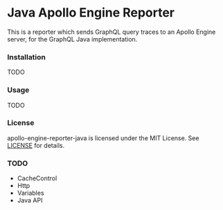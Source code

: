 # Java Apollo Engine Reporter

This is a reporter which sends GraphQL query traces to an Apollo Engine server, for the GraphQL Java
implementation.

### Installation

TODO

### Usage

TODO

### License

apollo-engine-reporter-java is licensed under the MIT License. See [LICENSE](./LICENSE) for details.

### TODO

- CacheControl
- Http
- Variables
- Java API
